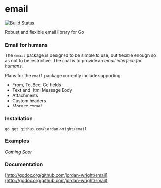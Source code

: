email
=====

[![Build Status](https://travis-ci.org/jordan-wright/email.png?branch=master)](https://travis-ci.org/jordan-wright/email)

Robust and flexible email library for Go

### Email for humans
The ```email``` package is designed to be simple to use, but flexible enough so as not to be restrictive. The goal is to provide an *email interface for humans*.

Plans for the ```email``` package currently include supporting:
*  From, To, Bcc, Cc fields
*  Text and Html Message Body
*  Attachments
*  Custom headers
*  More to come!

### Installation
```go get github.com/jordan-wright/email```

### Examples
*Coming Soon*

### Documentation
[http://godoc.org/github.com/jordan-wright/email](http://godoc.org/github.com/jordan-wright/email)
